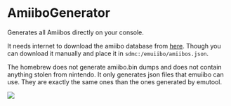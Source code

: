 # AmiiboGenerator
Generates all Amiibos directly on your console.

It needs internet to download the amiibo database from [here](https://www.amiiboapi.com/api/amiibo/). Though you can download it manually and place it in `sdmc:/emuiibo/amiibos.json`.

The homebrew does not generate amiibo.bin dumps and does not contain anything stolen from nintendo.
It only generates json files that emuiibo can use. They are exactly the same ones than the ones generated by emutool.

<img src="https://gbatemp.net/attachments/2022102203561700-0e7df678130f4f0fa2c88ae72b47afdf-jpg.333215/">
